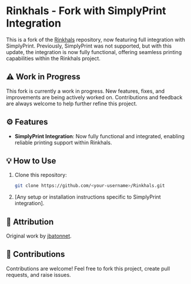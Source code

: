 # Rinkhals - Fork with SimplyPrint Integration

This is a fork of the [Rinkhals](https://github.com/jbatonnet/Rinkhals) repository, now featuring full integration with SimplyPrint. Previously, SimplyPrint was not supported, but with this update, the integration is now fully functional, offering seamless printing capabilities within the Rinkhals project.

## ⚠️ Work in Progress

This fork is currently a work in progress. New features, fixes, and improvements are being actively worked on. Contributions and feedback are always welcome to help further refine this project.

## ⚙️ Features

- **SimplyPrint Integration**: Now fully functional and integrated, enabling reliable printing support within Rinkhals.

## 💡 How to Use

1. Clone this repository:
    ```bash
    git clone https://github.com/<your-username>/Rinkhals.git
    ```
2. [Any setup or installation instructions specific to SimplyPrint integration].

## 📝 Attribution

Original work by [jbatonnet](https://github.com/jbatonnet).

## 💬 Contributions

Contributions are welcome! Feel free to fork this project, create pull requests, and raise issues.
